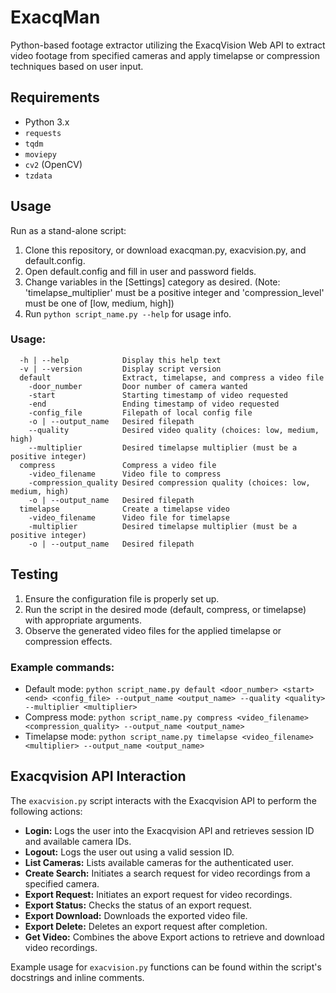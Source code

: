 # ExacqMan
Python-based footage extractor utilizing the ExacqVision Web API to extract video footage from specified cameras and apply timelapse or compression techniques based on user input. 

## Requirements

- Python 3.x
- `requests`
- `tqdm`
- `moviepy`
- `cv2` (OpenCV)
- `tzdata`

## Usage

Run as a stand-alone script:

1. Clone this repository, or download exacqman.py, exacvision.py, and default.config.
2. Open default.config and fill in user and password fields. 
3. Change variables in the [Settings] category as desired. (Note: 'timelapse_multiplier' must be a positive integer and 'compression_level' must be one of [low, medium, high])
4. Run `python script_name.py --help` for usage info.

### Usage:

```
  -h | --help            Display this help text
  -v | --version         Display script version
  default                Extract, timelapse, and compress a video file
    -door_number         Door number of camera wanted
    -start               Starting timestamp of video requested
    -end                 Ending timestamp of video requested
    -config_file         Filepath of local config file
    -o | --output_name   Desired filepath
    --quality            Desired video quality (choices: low, medium, high)
    --multiplier         Desired timelapse multiplier (must be a positive integer)
  compress               Compress a video file
    -video_filename      Video file to compress
    -compression_quality Desired compression quality (choices: low, medium, high)
    -o | --output_name   Desired filepath
  timelapse              Create a timelapse video
    -video_filename      Video file for timelapse
    -multiplier          Desired timelapse multiplier (must be a positive integer)
    -o | --output_name   Desired filepath
```

## Testing

1. Ensure the configuration file is properly set up.
2. Run the script in the desired mode (default, compress, or timelapse) with appropriate arguments.
3. Observe the generated video files for the applied timelapse or compression effects.

### Example commands:

- Default mode: `python script_name.py default <door_number> <start> <end> <config_file> --output_name <output_name> --quality <quality> --multiplier <multiplier>`
- Compress mode: `python script_name.py compress <video_filename> <compression_quality> --output_name <output_name>`
- Timelapse mode: `python script_name.py timelapse <video_filename> <multiplier> --output_name <output_name>`

## Exacqvision API Interaction

The `exacvision.py` script interacts with the Exacqvision API to perform the following actions:

- **Login:** Logs the user into the Exacqvision API and retrieves session ID and available camera IDs.
- **Logout:** Logs the user out using a valid session ID.
- **List Cameras:** Lists available cameras for the authenticated user.
- **Create Search:** Initiates a search request for video recordings from a specified camera.
- **Export Request:** Initiates an export request for video recordings.
- **Export Status:** Checks the status of an export request.
- **Export Download:** Downloads the exported video file.
- **Export Delete:** Deletes an export request after completion.
- **Get Video:** Combines the above Export actions to retrieve and download video recordings.

Example usage for `exacvision.py` functions can be found within the script's docstrings and inline comments.
